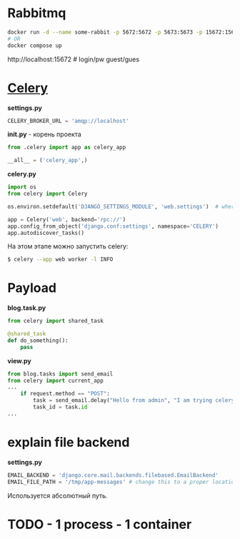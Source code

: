 # Rabbitmq
```bash
docker run -d --name some-rabbit -p 5672:5672 -p 5673:5673 -p 15672:15672 rabbitmq:3-management
# OR
docker compose up
```
http://localhost:15672 # login/pw guest/gues 
# [Celery](https://docs.celeryproject.org/en/stable/django/first-steps-with-django.html)
**settings.py**
```python
CELERY_BROKER_URL = 'amqp://localhost'
```
**__init__.py** - корень проекта
```python
from .celery import app as celery_app

__all__ = ('celery_app',)
```
**celery.py**
```python
import os
from celery import Celery

os.environ.setdefault('DJANGO_SETTINGS_MODULE', 'web.settings')  # where as - project name

app = Celery('web', backend='rpc://')
app.config_from_object('django.conf:settings', namespace='CELERY')
app.autodiscover_tasks()
```
На этом этапе можно запустить celery:
```bash
$ celery --app web worker -l INFO
```
# Payload
**blog.task.py**
```python
from celery import shared_task

@shared_task
def do_something():
    pass
```
**view.py**
```python
from blog.tasks import send_email
from celery import current_app
...
    if request.method == "POST":
        task = send_email.delay("Hello from admin", "I am trying celery")
        task_id = task.id
...
```
# explain file backend
**settings.py**
```python
EMAIL_BACKEND = 'django.core.mail.backends.filebased.EmailBackend'
EMAIL_FILE_PATH = '/tmp/app-messages' # change this to a proper location
```
Используется абсолютный путь.

# TODO - 1 process - 1 container
